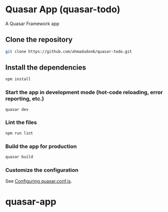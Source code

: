 # Quasar App (quasar-todo)

A Quasar Framework app

## Clone the repository 
```bash
git clone https://github.com/ahmadudon6/quasar-todo.git
```

## Install the dependencies
```bash
npm install
```

### Start the app in development mode (hot-code reloading, error reporting, etc.)
```bash
quasar dev
```

### Lint the files
```bash
npm run lint
```

### Build the app for production
```bash
quasar build
```

### Customize the configuration
See [Configuring quasar.conf.js](https://quasar.dev/quasar-cli/quasar-conf-js).
# quasar-app

